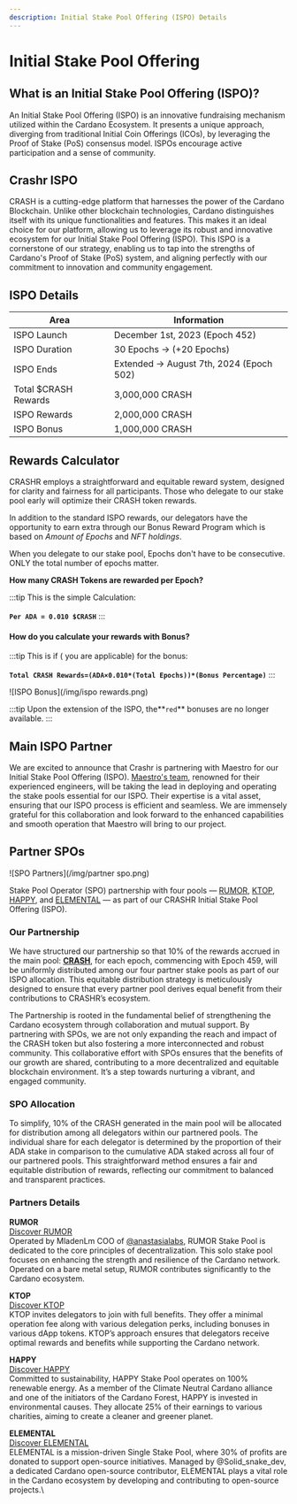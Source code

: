 ```yaml
---
description: Initial Stake Pool Offering (ISPO) Details
---
```


# Initial Stake Pool Offering

## **What is an Initial Stake Pool Offering (ISPO)?**

An Initial Stake Pool Offering (ISPO) is an innovative fundraising mechanism utilized within the Cardano Ecosystem. It presents a unique approach, diverging from traditional Initial Coin Offerings (ICOs), by leveraging the Proof of Stake (PoS) consensus model. ISPOs encourage active participation and a sense of community.&#x20;

## Crashr ISPO

CRASH is a cutting-edge platform that harnesses the power of the Cardano Blockchain. Unlike other blockchain technologies, Cardano distinguishes itself with its unique functionalities and features. This makes it an ideal choice for our platform, allowing us to leverage its robust and innovative ecosystem for our Initial Stake Pool Offering (ISPO). This ISPO is a cornerstone of our strategy, enabling us to tap into the strengths of Cardano's Proof of Stake (PoS) system, and aligning perfectly with our commitment to innovation and community engagement.

## **ISPO Details** <a href="#ispo-details" id="ispo-details"></a>

| **Area**             | **Information**                          |
| -------------------- | ---------------------------------------- |
| ISPO Launch          | December 1st, 2023 (Epoch 452)           |
| ISPO Duration        | 30 Epochs -> (+20 Epochs)                |
| ISPO Ends            | Extended -> August 7th, 2024 (Epoch 502) |
| Total $CRASH Rewards | 3,000,000 CRASH                          |
| ISPO Rewards         | 2,000,000 CRASH                          |
| ISPO Bonus           | 1,000,000 CRASH                          |

## Rewards Calculator

CRASHR employs a straightforward and equitable reward system, designed for clarity and fairness for all participants. Those who delegate to our stake pool early will optimize their CRASH token rewards.

&#x20;In addition to the standard ISPO rewards, our delegators have the opportunity to earn extra through our Bonus Reward Program which is based on _Amount of Epochs_ and _NFT holdings_.&#x20;

When you delegate to our stake pool, Epochs don't have to be consecutive. ONLY the total number of epochs matter.

**How many CRASH Tokens are rewarded per Epoch?**

:::tip
This is the simple Calculation​:\
\
**`Per ADA = 0.010 $CRASH`**
:::

#### How do you calculate your rewards with Bonus? <a href="#how-to-calculate-your-rewards" id="how-to-calculate-your-rewards"></a>

:::tip
This is if ( you are applicable) for the bonus​:\
\
**`Total CRASH Rewards=(ADA×0.010*(Total Epochs))*(Bonus Percentage)`**&#x20;
:::

![ISPO Bonus](/img/ispo rewards.png)

:::tip
Upon the extension of the ISPO, the**`red`** bonuses are no longer available.&#x20;
:::

## Main ISPO Partner <a href="#our-ispo-partner" id="our-ispo-partner"></a>

We are excited to announce that Crashr is partnering with Maestro for our Initial Stake Pool Offering (ISPO). [Maestro's team](https://www.gomaestro.org/marketplace/37), renowned for their experienced engineers, will be taking the lead in deploying and operating the stake pools essential for our ISPO. Their expertise is a vital asset, ensuring that our ISPO process is efficient and seamless. We are immensely grateful for this collaboration and look forward to the enhanced capabilities and smooth operation that Maestro will bring to our project.

## Partner SPOs

![SPO Partners](/img/partner spo.png)

Stake Pool Operator (SPO) partnership with four pools — [RUMOR](https://twitter.com/MladenLm), [KTOP](https://twitter.com/KTOP\_Pool), [HAPPY](https://twitter.com/happystaking), and [ELEMENTAL](https://twitter.com/ElementalPool) — as part of our CRASHR Initial Stake Pool Offering (ISPO).

### **Our Partnership**

We have structured our partnership so that 10% of the rewards accrued in the main pool: [**CRASH**](https://www.gomaestro.org/marketplace/37), for each epoch, commencing with Epoch 459, will be uniformly distributed among our four partner stake pools as part of our ISPO allocation. This equitable distribution strategy is meticulously designed to ensure that every partner pool derives equal benefit from their contributions to CRASHR’s ecosystem.

The Partnership is rooted in the fundamental belief of strengthening the Cardano ecosystem through collaboration and mutual support. By partnering with SPOs, we are not only expanding the reach and impact of the CRASH token but also fostering a more interconnected and robust community. This collaborative effort with SPOs ensures that the benefits of our growth are shared, contributing to a more decentralized and equitable blockchain environment. It’s a step towards nurturing a vibrant, and engaged community.

### **SPO Allocation**

To simplify, 10% of the CRASH generated in the main pool will be allocated for distribution among all delegators within our partnered pools. The individual share for each delegator is determined by the proportion of their ADA stake in comparison to the cumulative ADA staked across all four of our partnered pools. This straightforward method ensures a fair and equitable distribution of rewards, reflecting our commitment to balanced and transparent practices.

### **Partners Details**

**RUMOR**\
[Discover RUMOR](https://twitter.com/MladenLm)\
Operated by MladenLm COO of [@anastasialabs](https://twitter.com/anastasialabs), RUMOR Stake Pool is dedicated to the core principles of decentralization. This solo stake pool focuses on enhancing the strength and resilience of the Cardano network. Operated on a bare metal setup, RUMOR contributes significantly to the Cardano ecosystem.

**KTOP**\
[Discover KTOP](https://cardanoktop.tistory.com/)\
KTOP invites delegators to join with full benefits. They offer a minimal operation fee along with various delegation perks, including bonuses in various dApp tokens. KTOP’s approach ensures that delegators receive optimal rewards and benefits while supporting the Cardano network.

**HAPPY**\
[Discover HAPPY](https://happystaking.io/)\
Committed to sustainability, HAPPY Stake Pool operates on 100% renewable energy. As a member of the Climate Neutral Cardano alliance and one of the initiators of the Cardano Forest, HAPPY is invested in environmental causes. They allocate 25% of their earnings to various charities, aiming to create a cleaner and greener planet.

**ELEMENTAL**\
[Discover ELEMENTAL](https://www.elemt.xyz/)\
ELEMENTAL is a mission-driven Single Stake Pool, where 30% of profits are donated to support open-source initiatives. Managed by @Solid\_snake\_dev, a dedicated Cardano open-source contributor, ELEMENTAL plays a vital role in the Cardano ecosystem by developing and contributing to open-source projects.\
